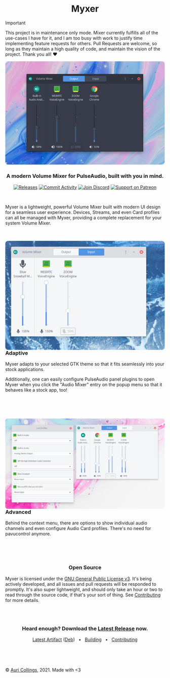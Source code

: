 <h1 align="center">Myxer</h1>

> [!IMPORTANT]  
> This project is in maintenance only mode. Mixer currently fulfills all of the use-cases I have for it, and I am too busy with work to justify time implementing feature requests for others. Pull Requests are welcome, so long as they maintain a high quality of code, and maintain the vision of the project. Thank you all! :heart:

<p align="center">
  <img src="https://raw.githubusercontent.com/Aurailus/Myxer/master/media/myxer_dark.png">
</p>

<h3 align="center">A modern Volume Mixer for PulseAudio, built with you in mind.</h2>

<p align="center">
  <a href="https://github.com/Aurailus/Myxer/releases"><img src="https://github.com/Aurailus/Myxer/workflows/release/badge.svg" alt="Releases"/></a>
  <a href="https://github.com/Aurailus/Myxer/commits/master"><img src="https://img.shields.io/github/commit-activity/m/aurailus/myxer.svg?logo=github&logoColor=cccccc&labelColor=2A3037&label=commit%20activity" alt="Commit Activity"/></a>
  <a href="https://aurail.us/discord"><img src="https://img.shields.io/discord/416379773976051712.svg?color=7289DA&label=discord&logo=discord&logoColor=cccccc&labelColor=2A3037" alt="Join Discord"/></a>
  <a href="https://patreon.com/Aurailus"><img src="https://img.shields.io/static/v1?label=patreon&message=support&color=FF6952&logo=patreon&logoColor=cccccc&labelColor=2A3037" alt="Support on Patreon"/></a>
</p>

<br>

Myxer is a lightweight, powerful Volume Mixer built with modern UI design for a seamless user experience. Devices, Streams, and even Card profiles can all be managed with Myxer, providing a complete replacement for your system Volume Mixer.

<br>
<br>

<img src="https://raw.githubusercontent.com/Aurailus/Myxer/master/media/myxer_light.png" align="left" width="600">

### Adaptive

Myxer adapts to your selected GTK theme so that it fits seamlessly into your stock applications.

Additionally, one can easily configure PulseAudio panel plugins to open Myxer when you click the "Audio Mixer" entry on the popup menu so that it behaves like a stock app, too!

<br clear="left">
<br>
<br>
<br>

<img src="https://raw.githubusercontent.com/Aurailus/Myxer/master/media/myxer_advanced.png" align="right" width="625">

### Advanced

Behind the context menu, there are options to show individual audio channels and even configure Audio Card profiles. There's no need for pavucontrol anymore.

<br clear="right">
<br>
<br>

<h3 align="center">Open Source</h2>

Myxer is licensed under the [GNU General Public License v3](https://github.com/Aurailus/Myxer/blob/master/LICENSE.md). It's being actively developed, and all issues and pull requests will be responded to promptly. It's also super lightweight, and should only take an hour or two to read through the source code, if that's your sort of thing. See [Contributing](https://github.com/Aurailus/Myxer/blob/master/CONTRIBUTING.md) for more details.

<br>
<br>

<h3 align="center">Heard enough? Download the <a href="https://github.com/Aurailus/Myxer/releases">Latest Release</a> now.</h3>

<p align="center"><a href="https://nightly.link/Aurailus/myxer/workflows/release/master/myxer.zip">Latest Artifact</a> (<a href="https://nightly.link/Aurailus/myxer/workflows/release/master/Myxer.deb.zip">Deb</a>) &nbsp;&nbsp;&bullet;&nbsp;&nbsp; <a href="https://github.com/Aurailus/Myxer/blob/master/BUILDING.md">Building</a> &nbsp;&nbsp;&bullet;&nbsp;&nbsp; <a href="https://github.com/Aurailus/Myxer/blob/master/CONTRIBUTING.md">Contributing</a></p>

<br>
<br>
<br>

&copy; [Auri Collings](https://twitter.com/Aurailus), 2021. Made with <3

